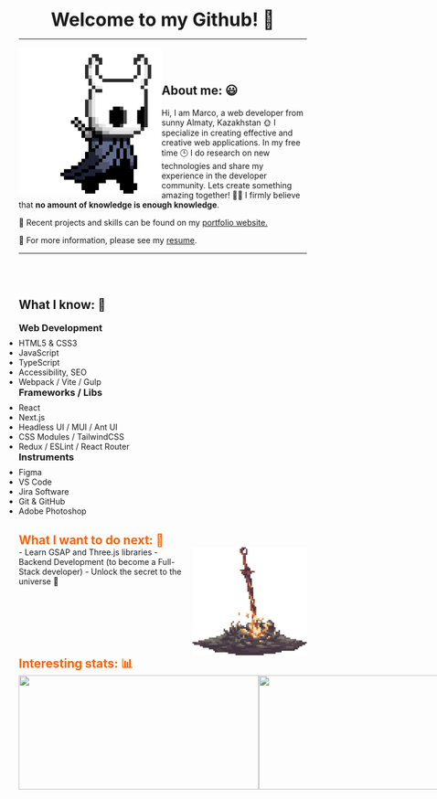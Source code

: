 <h1 align="center" style="font-size: 32px; margin: 0">Welcome to my Github! 👋</h1>

***

<img align="left" src="https://raw.githubusercontent.com/TanZng/TanZng/master/assets/hollor_knight3.gif" width="250"/>
<br /><br />
<h2>About me: 😃</h2>

Hi, I am Marco, a web developer from sunny Almaty, Kazakhstan 🌞 I specialize in creating effective and creative web applications. In my free time 🕒 I do research on new technologies and share my experience in the developer community. Lets create something amazing together! 🚀✨ I firmly believe that **no amount of knowledge is enough knowledge**.

📁 Recent projects and skills can be found on my [portfolio website.](https://marcoskb.me/ "portfolio website.")

📌 For more information, please see my [resume](http://example.com "resume").

***
<br /><br />
<h2>What I know: 💼 </h2>

<ul style="margin: 0px; padding: 0px;"><h3 style="margin: 0 0 8px 0;">Web Development</h3><li>HTML5 & CSS3</li><li>JavaScript</li><li>TypeScript</li><li>Accessibility, SEO</li><li>Webpack / Vite / Gulp</li></ul>
<ul style="margin: 0px; padding: 0px;"><h3 style="margin: 0 0 8px 0;">Frameworks / Libs</h3><li>React</li><li>Next.js</li><li>Headless UI / MUI / Ant UI</li><li>CSS Modules / TailwindCSS</li><li>Redux / ESLint / React Router</li></ul>
<ul style="margin: 0px; padding: 0px;"><h3 style="margin: 0 0 8px 0;">Instruments</h3><li>Figma</li><li>VS Code</li><li>Jira Software</li><li>Git & GitHub</li><li>Adobe Photoshop</li></ul>

</div>
<h2 style="margin: 30px 0 0 0; color: #fc6203">What I want to do next: 🤔</h2>
<div style="display: flex; flex-direction: row;justify-content: space-between;"><div>- Learn GSAP and Three.js libraries
- Backend Development (to become a Full-Stack developer)
- Unlock the secret to the universe 🤭
</div>
<img src="https://raw.githubusercontent.com/TanZng/TanZng/master/assets/bonefire.gif" width="200"/>
</div>

<h2 style="margin: 0; color: #fc6203">Interesting stats: 📊</h2>
<div style="display: flex; flex-direction: row;">
<picture><source width="420" height="200" srcset="https://github-readme-stats.vercel.app/api?username=MarcoSKB&show_icons=true&theme=dark&title_color=fc6203&rank_icon=github" media="(prefers-color-scheme: dark)"/><source width="420" height="200" srcset="https://github-readme-stats.vercel.app/api?username=MarcoSKB&show_icons=true&title_color=fc6203&rank_icon=github" media="(prefers-color-scheme: light), (prefers-color-scheme: no-preference)"/><img width="420" height="200" src="https://github-readme-stats.vercel.app/api?username=MarcoSKB&show_icons=true&title_color=fc6203&rank_icon=github" />
</picture>
<picture><source width="420" height="200" srcset="https://github-readme-stats.vercel.app/api/top-langs/?username=MarcoSKB&layout=compact&theme=dark&title_color=fc6203&langs_count=8&card_width=320" media="(prefers-color-scheme: dark)"/><source width="420" height="200" srcset="https://github-readme-stats.vercel.app/api/top-langs/?username=MarcoSKB&layout=compact&title_color=fc6203" media="(prefers-color-scheme: light), (prefers-color-scheme: no-preference)"/><img width="420" height="200" src="https://github-readme-stats.vercel.app/api/top-langs/?username=MarcoSKB&layout=compact&title_color=fc6203" />
</picture>
</div>

